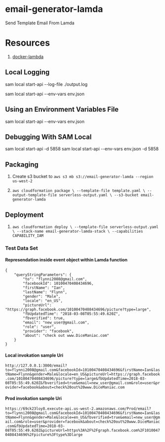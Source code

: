 # email-generator-lamda
Send Template Email From Lamda

# Resources
1. [docker-lambda](https://github.com/lambci/docker-lambda)


## Local Logging
sam local start-api --log-file ./output.log

sam local start-api --env-vars env.json

## Using an Environment Variables File
sam local start-api --env-vars env.json

## Debugging With SAM Local
sam local start-api -d 5858
sam local start-api --env-vars env.json -d 5858

## Packaging
1. Create s3 bucket to `aws s3 mb s3://email-generator-lamda --region us-west-2`

2. `aws cloudformation package \
   --template-file template.yaml \
   --output-template-file serverless-output.yaml \
   --s3-bucket email-generator-lamda`

## Deployment
1. `aws cloudformation deploy \
   --template-file serverless-output.yaml \
   --stack-name email-generator-lamda-stack \
   --capabilities CAPABILITY_IAM`


### Test Data Set

#### Represendation inside event object within Lamda function
```
{
    "queryStringParameters": {
        "to": "flynni2008@gmail.com",
        "facebookId": 10100470408434696,
        "firstName": "Ian",
        "lastName": "Flynn",
        "gender": "Male",
        "locale": "en_US",
        "pictureUrl": "https://graph.facebook.com/10100470408434696/picture?type=large",
        "fbUpdatedTime": "2018-03-08T05:55:49.620Z",
        "fbverified": true,
        "email": "new_user@gmail.com",
        "role": "user",
        "provider": "facebook",
        "about": "check out www.DiceManiac.com"
    }
}
```


#### Local invokation sample Uri 
`http://127.0.0.1:3000/email?to=flynni2008@gmail.com&facebookId=10100470408434696&firstName=Ian&lastName=Flynn&gender=Male&locale=en_US&pictureUrl=https://graph.facebook.com/10100470408434696/picture?type=large&fbUpdatedTime=2018-03-08T05:55:49.620Z&fbverified=true&email=new_user@gmail.com&role=user&provider=facebook&about=check%20out%20www.DiceManiac.com
`

#### Prod invokation sample Uri 
`https://69ck23loy8.execute-api.us-west-2.amazonaws.com/Prod/email?to=flynni2008@gmail.com&facebookId=10100470408434696&firstName=Ian&lastName=Flynn&gender=Male&locale=en_US&fbverified=true&email=new_user@gmail.com&role=user&provider=facebook&about=check%20out%20www.DiceManiac.com&fbUpdatedTime=2018-03-08T05:55:49.620Z&pictureUrl=https%3A%2F%2Fgraph.facebook.com%2F10100470408434696%2Fpicture%3Ftype%3Dlarge`